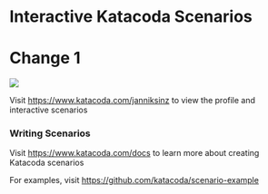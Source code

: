 # Interactive Katacoda Scenarios
# Change 1

[![](http://shields.katacoda.com/katacoda/janniksinz/count.svg)](https://www.katacoda.com/janniksinz "Get your profile on Katacoda.com")

Visit https://www.katacoda.com/janniksinz to view the profile and interactive scenarios

### Writing Scenarios
Visit https://www.katacoda.com/docs to learn more about creating Katacoda scenarios

For examples, visit https://github.com/katacoda/scenario-example
